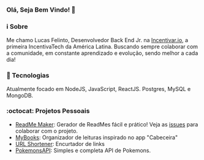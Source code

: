 ### Olá, Seja Bem Vindo! 👋

### :information_source: Sobre
Me chamo Lucas Felinto, Desenvolvedor Back End Jr. na [Incentivar.io](http://incentivar.io/), a primeira IncentivaTech da América Latina. Buscando sempre colaborar com a comunidade, em constante aprendizado e evolução, sendo melhor a cada dia!

### :rocket: Tecnologias
Atualmente focado em NodeJS, JavaScript, ReactJS. Postgres, MySQL e MongoDB.

### :octocat: Projetos Pessoais
- [ReadMe Maker](https://github.com/lucas-felinto/readme_maker):
  Gerador de ReadMes fácil e prático! Veja as [issues](https://github.com/lucas-felinto/readme_maker/issues) para colaborar com o projeto.
- [MyBooks](https://github.com/lucas-felinto/myBooks):
  Organizador de leituras inspirado no app "Cabeceira"
- [URL Shortener](https://github.com/lucas-felinto/url-shortener):
  Encurtador de links
- [PokemonsAPI](https://github.com/lucas-felinto/pokemonsAPI):
  Simples e completa API de Pokemons.
